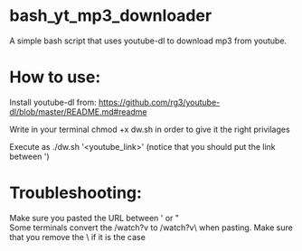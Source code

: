 # bash_yt_mp3_downloader
A simple bash script that uses youtube-dl to download mp3 from youtube.

# How to use:
  Install youtube-dl from: https://github.com/rg3/youtube-dl/blob/master/README.md#readme
  
  Write in your terminal chmod +x dw.sh in order to give it the right privilages 
  
  Execute as ./dw.sh '<youtube_link>' (notice that you should put the link between ')

# Troubleshooting:
  Make sure you pasted the URL between ' or "   
  Some terminals convert the /watch?v to /watch\?v\ when pasting. Make sure that you remove the \ if it is the case
